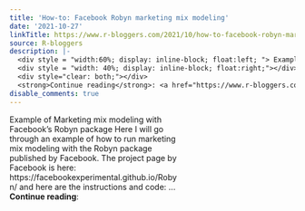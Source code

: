 ```yaml
---
title: 'How-to: Facebook Robyn marketing mix modeling'
date: '2021-10-27'
linkTitle: https://www.r-bloggers.com/2021/10/how-to-facebook-robyn-marketing-mix-modeling/
source: R-bloggers
description: |-
  <div style = "width:60%; display: inline-block; float:left; "> Example of Marketing mix modeling with Facebook’s Robyn package Here I will go through an example of how to run marketing mix modeling with the Robyn package published by Facebook. The project page by Facebook is here: https://facebookexperimental.github.io/Robyn/ and here are the instructions and code: ...</div>
  <div style = "width: 40%; display: inline-block; float:right;"></div>
  <div style="clear: both;"></div>
  <strong>Continue reading</strong>: <a href="https://www.r-bloggers.com/2021/10/how-to-facebook-robyn-marketing-mix-modeli ...
disable_comments: true
---
```

<div style = "width:60%; display: inline-block; float:left; "> Example of Marketing mix modeling with Facebook’s Robyn package Here I will go through an example of how to run marketing mix modeling with the Robyn package published by Facebook. The project page by Facebook is here: https://facebookexperimental.github.io/Robyn/ and here are the instructions and code: ...</div>
<div style = "width: 40%; display: inline-block; float:right;"></div>
<div style="clear: both;"></div>
<strong>Continue reading</strong>: <a href="https://www.r-bloggers.com/2021/10/how-to-facebook-robyn-marketing-mix-modeli ...